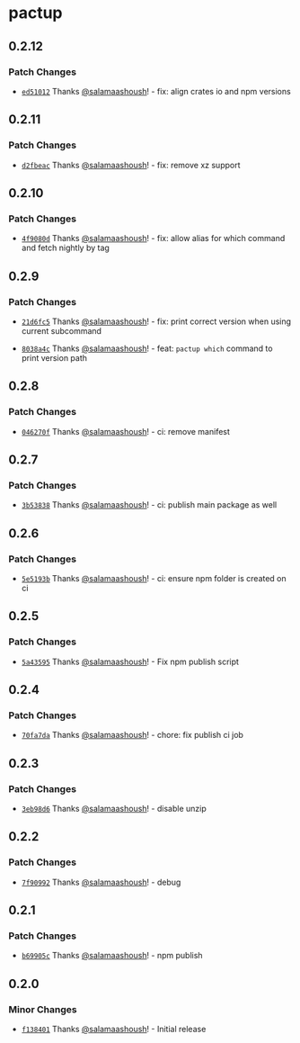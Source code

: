 # pactup

## 0.2.12

### Patch Changes

- [`ed51012`](https://github.com/kadena-community/pactup/commit/ed510129baf8a8b75c56cd61347e53dd63b8461a) Thanks [@salamaashoush](https://github.com/salamaashoush)! - fix: align crates io and npm versions

## 0.2.11

### Patch Changes

- [`d2fbeac`](https://github.com/kadena-community/pactup/commit/d2fbeac7b85101379fe3a4e7cf84a205dd219d90) Thanks [@salamaashoush](https://github.com/salamaashoush)! - fix: remove xz support

## 0.2.10

### Patch Changes

- [`4f9080d`](https://github.com/kadena-community/pactup/commit/4f9080d0013969b2b6caa0fb3207a0417d8da2a7) Thanks [@salamaashoush](https://github.com/salamaashoush)! - fix: allow alias for which command and fetch nightly by tag

## 0.2.9

### Patch Changes

- [`21d6fc5`](https://github.com/kadena-community/pactup/commit/21d6fc558a40b523e9ff555e064d5e89a9332248) Thanks [@salamaashoush](https://github.com/salamaashoush)! - fix: print correct version when using current subcommand

- [`8038a4c`](https://github.com/kadena-community/pactup/commit/8038a4c0d226a3478015c828526c0a47dbaf04d3) Thanks [@salamaashoush](https://github.com/salamaashoush)! - feat: `pactup which` command to print version path

## 0.2.8

### Patch Changes

- [`046270f`](https://github.com/kadena-community/pactup/commit/046270f1be9e5d8e439c823afd6744a3bf8e4a87) Thanks [@salamaashoush](https://github.com/salamaashoush)! - ci: remove manifest

## 0.2.7

### Patch Changes

- [`3b53838`](https://github.com/kadena-community/pactup/commit/3b53838c9af03dea7e450cb7984fbe070c7d7052) Thanks [@salamaashoush](https://github.com/salamaashoush)! - ci: publish main package as well

## 0.2.6

### Patch Changes

- [`5e5193b`](https://github.com/kadena-community/pactup/commit/5e5193bfe01df23b4dc696e1a0e44bedf94fa136) Thanks [@salamaashoush](https://github.com/salamaashoush)! - ci: ensure npm folder is created on ci

## 0.2.5

### Patch Changes

- [`5a43595`](https://github.com/kadena-community/pactup/commit/5a43595040393afa9ade65266e8a22309b8e3378) Thanks [@salamaashoush](https://github.com/salamaashoush)! - Fix npm publish script

## 0.2.4

### Patch Changes

- [`70fa7da`](https://github.com/kadena-community/pactup/commit/70fa7dacca560a96c22e3cb0aebee3031e699846) Thanks [@salamaashoush](https://github.com/salamaashoush)! - chore: fix publish ci job

## 0.2.3

### Patch Changes

- [`3eb98d6`](https://github.com/kadena-community/pactup/commit/3eb98d65eeeb41c62304031085d2019df47f03a4) Thanks [@salamaashoush](https://github.com/salamaashoush)! - disable unzip

## 0.2.2

### Patch Changes

- [`7f90992`](https://github.com/kadena-community/pactup/commit/7f9099207a99e7763f8144c0d3d229d3bcfdb5ac) Thanks [@salamaashoush](https://github.com/salamaashoush)! - debug

## 0.2.1

### Patch Changes

- [`b69905c`](https://github.com/kadena-community/pactup/commit/b69905ce779f65afbe7f8a866699d7236ebb47f2) Thanks [@salamaashoush](https://github.com/salamaashoush)! - npm publish

## 0.2.0

### Minor Changes

- [`f138401`](https://github.com/kadena-community/pactup/commit/f13840194f537c8fa684a662a3bca82dc8e731e0) Thanks [@salamaashoush](https://github.com/salamaashoush)! - Initial release
